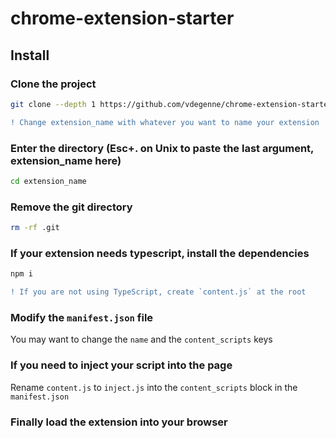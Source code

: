 # chrome-extension-starter

## Install
### Clone the project
```bash
git clone --depth 1 https://github.com/vdegenne/chrome-extension-starter.git extension_name
```
```diff
! Change extension_name with whatever you want to name your extension
```

### Enter the directory (Esc+. on Unix to paste the last argument, extension_name here)
```bash
cd extension_name
```
### Remove the git directory
```bash
rm -rf .git
```
### If your extension needs typescript, install the dependencies
```bash
npm i
```
```diff
! If you are not using TypeScript, create `content.js` at the root
```

### Modify the `manifest.json` file

You may want to change the `name` and the `content_scripts` keys

### If you need to inject your script into the page

Rename `content.js` to `inject.js` into the `content_scripts` block in the `manifest.json`

### Finally load the extension into your browser
